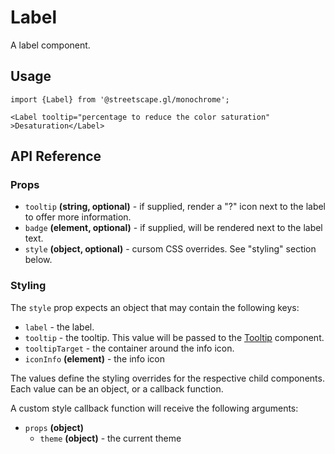 # Label

A label component.

## Usage

    import {Label} from '@streetscape.gl/monochrome';

    <Label tooltip="percentage to reduce the color saturation" >Desaturation</Label>

## API Reference

### Props

* `tooltip` **(string, optional)** - if supplied, render a "?" icon next to the label to offer more information.
* `badge` **(element, optional)** - if supplied, will be rendered next to the label text.
* `style` **(object, optional)** - cursom CSS overrides. See "styling" section below.


### Styling

The `style` prop expects an object that may contain the following keys:

* `label` - the label.
* `tooltip` - the tooltip. This value will be passed to the [Tooltip](/docs/api-reference/popover.md) component.
* `tooltipTarget` - the container around the info icon.
* `iconInfo` **(element)** - the info icon

The values define the styling overrides for the respective child components. Each value can be an object, or a callback function.

A custom style callback function will receive the following arguments:

* `props` **(object)**
  - `theme` **(object)** - the current theme
